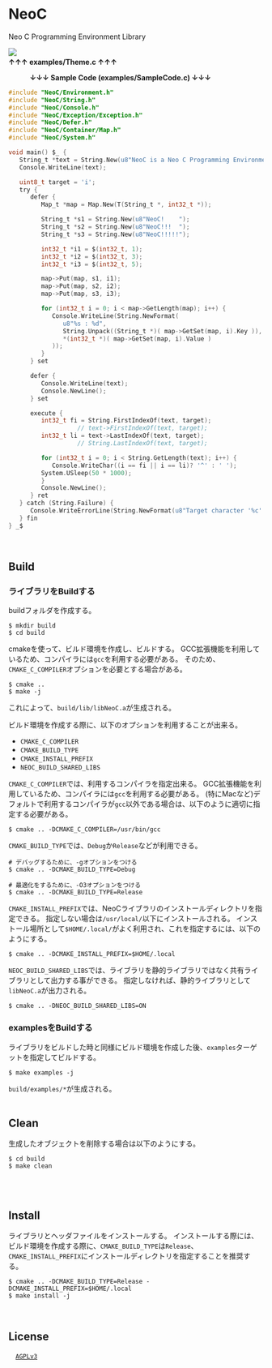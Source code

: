 # NeoC
Neo C Programming Environment Library

![](https://user-images.githubusercontent.com/85844095/125081210-b6ea7380-e100-11eb-9f34-0871e29de9cc.png)
&emsp;&emsp;&emsp;&emsp;&emsp;&emsp;&emsp;&emsp;&emsp;&emsp;&emsp;&emsp;&emsp;&emsp;&emsp;&emsp;&emsp;&emsp;&emsp;&emsp;&emsp;&emsp;&emsp;&emsp;&emsp;&emsp;&emsp;&emsp;&emsp;&emsp;&emsp;&emsp;&emsp;__↑↑↑ examples/Theme.c ↑↑↑__

&emsp;&emsp;&emsp;__↓↓↓ Sample Code (examples/SampleCode.c) ↓↓↓__
```C
#include "NeoC/Environment.h"
#include "NeoC/String.h"
#include "NeoC/Console.h"
#include "NeoC/Exception/Exception.h"
#include "NeoC/Defer.h"
#include "NeoC/Container/Map.h"
#include "NeoC/System.h"

void main() $_ {
   String_t *text = String.New(u8"NeoC is a Neo C Programming Environment Library !");
   Console.WriteLine(text);

   uint8_t target = 'i';
   try {
      defer {
         Map_t *map = Map.New(T(String_t *, int32_t *));

         String_t *s1 = String.New(u8"NeoC!    ");
         String_t *s2 = String.New(u8"NeoC!!!  ");
         String_t *s3 = String.New(u8"NeoC!!!!!");

         int32_t *i1 = $(int32_t, 1);
         int32_t *i2 = $(int32_t, 3);
         int32_t *i3 = $(int32_t, 5);

         map->Put(map, s1, i1);
         map->Put(map, s2, i2);
         map->Put(map, s3, i3);

         for (int32_t i = 0; i < map->GetLength(map); i++) {
            Console.WriteLine(String.NewFormat(
               u8"%s : %d",
               String.Unpack((String_t *)( map->GetSet(map, i).Key )),
               *(int32_t *)( map->GetSet(map, i).Value )
            ));
         }
      } set

      defer {
         Console.WriteLine(text);
         Console.NewLine();
      } set

      execute {
         int32_t fi = String.FirstIndexOf(text, target);
                   // text->FirstIndexOf(text, target);
         int32_t li = text->LastIndexOf(text, target);
                   // String.LastIndexOf(text, target);

         for (int32_t i = 0; i < String.GetLength(text); i++) {
            Console.WriteChar((i == fi || i == li)? '^' : ' ');
         System.USleep(50 * 1000);
         }
         Console.NewLine();
      } ret
   } catch (String.Failure) {
      Console.WriteErrorLine(String.NewFormat(u8"Target character '%c' not found.", target));
   } fin
} _$
```
<br>

## Build

### ライブラリをBuildする

buildフォルダを作成する。
```fish
$ mkdir build
$ cd build
```

cmakeを使って、ビルド環境を作成し、ビルドする。
GCC拡張機能を利用しているため、コンパイラには`gcc`を利用する必要がある。
そのため、`CMAKE_C_COMPILER`オプションを必要とする場合がある。

```fish
$ cmake .. 
$ make -j
```

これによって、`build/lib/libNeoC.a`が生成される。

ビルド環境を作成する際に、以下のオプションを利用することが出来る。

- `CMAKE_C_COMPILER`
- `CMAKE_BUILD_TYPE`
- `CMAKE_INSTALL_PREFIX`
- `NEOC_BUILD_SHARED_LIBS`

`CMAKE_C_COMPILER`では、利用するコンパイラを指定出来る。
GCC拡張機能を利用しているため、コンパイラには`gcc`を利用する必要がある。
(特にMacなど)デフォルトで利用するコンパイラが`gcc`以外である場合は、以下のように適切に指定する必要がある。

```fish
$ cmake .. -DCMAKE_C_COMPILER=/usr/bin/gcc
```

`CMAKE_BUILD_TYPE`では、`Debug`か`Release`などが利用できる。

```fish
# デバッグするために、-gオプションをつける
$ cmake .. -DCMAKE_BUILD_TYPE=Debug

# 最適化をするために、-O3オプションをつける
$ cmake .. -DCMAKE_BUILD_TYPE=Release
```

`CMAKE_INSTALL_PREFIX`では、NeoCライブラリのインストールディレクトリを指定できる。
指定しない場合は`/usr/local/`以下にインストールされる。
インストール場所として`$HOME/.local/`がよく利用され、これを指定するには、以下のようにする。

```fish
$ cmake .. -DCMAKE_INSTALL_PREFIX=$HOME/.local
```

`NEOC_BUILD_SHARED_LIBS`では、ライブラリを静的ライブラリではなく共有ライブラリとして出力する事ができる。
指定しなければ、静的ライブラリとして`libNeoC.a`が出力される。

```fish
$ cmake .. -DNEOC_BUILD_SHARED_LIBS=ON
```

### examplesをBuildする

ライブラリをビルドした時と同様にビルド環境を作成した後、`examples`ターゲットを指定してビルドする。

```fish
$ make examples -j
```

`build/examples/*`が生成される。
<br><br>


## Clean

生成したオブジェクトを削除する場合は以下のようにする。

```fish
$ cd build
$ make clean
```

<br><br>

## Install

ライブラリとヘッダファイルをインストールする。
インストールする際には、ビルド環境を作成する際に、`CMAKE_BUILD_TYPE`は`Release`、`CMAKE_INSTALL_PREFIX`にインストールディレクトリを指定することを推奨する。

```
$ cmake .. -DCMAKE_BUILD_TYPE=Release -DCMAKE_INSTALL_PREFIX=$HOME/.local
$ make install -j
```

<br>

## License
&emsp;[`AGPLv3`](https://www.gnu.org/licenses/agpl-3.0.html)
